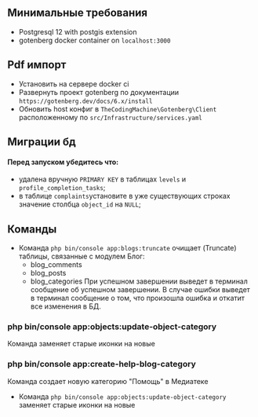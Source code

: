 ## Минимальные требования
- Postgresql 12 with postgis extension
- gotenberg docker container on ```localhost:3000```

## Pdf импорт
- Установить на сервере docker ci
- Развернуть проект gotenberg по документации ```https://gotenberg.dev/docs/6.x/install```
- Обновить host конфиг в ```TheCodingMachine\Gotenberg\Client``` расположенному по ```src/Infrastructure/services.yaml```

## Миграции бд
#### Перед запуском убедитесь что:
- удалена вручную ```PRIMARY KEY``` в таблицах ```levels``` и ```profile_completion_tasks```; 
- в таблице ```complaints```установите в уже существующих строках значение столбца ```object_id``` на ```NULL```;

## Команды
- Команда ```php bin/console app:blogs:truncate```  очищает (Truncate) таблицы, связанные с модулем Блог:
    - blog_comments
  - blog_posts
  - blog_categories
  При успешном завершении выведет в терминал сообщение об успешном завершении. В случае ошибки выведет в терминал
  сообщение о том, что произошла ошибка и откатит все изменения в БД.
  
### php bin/console app:objects:update-object-category
Команда заменяет старые иконки на новые

### php bin/console app:create-help-blog-category
Команда создает новую категорию "Помощь" в Медиатеке

- Команда ```php bin/console app:objects:update-object-category``` заменяет старые иконки на новые
